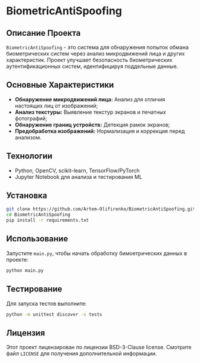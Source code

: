 # BiometricAntiSpoofing

## Описание Проекта

`BiometricAntiSpoofing` - это система для обнаружения попыток обмана биометрических систем через анализ микродвижений лица и других характеристик. Проект улучшает безопасность биометрических аутентификационных систем, идентифицируя поддельные данные.

## Основные Характеристики

- **Обнаружение микродвижений лица:** Анализ для отличия настоящих лиц от изображений;
- **Анализ текстуры:** Выявление текстур экранов и печатных фотографий;
- **Обнаружение границ устройств:** Детекция рамок экранов;
- **Предобработка изображений:** Нормализация и коррекция перед анализом.

## Технологии

- Python, OpenCV, scikit-learn, TensorFlow/PyTorch
- Jupyter Notebook для анализа и тестирования ML

## Установка

```bash
git clone https://github.com/Artem-Olifirenko/BiometricAntiSpoofing.git
cd BiometricAntiSpoofing
pip install -r requirements.txt
```

## Использование

Запустите `main.py`, чтобы начать обработку бимоетрических данных в проекте:

```bash
python main.py
```

## Тестирование

Для запуска тестов выполните:

```bash
python -m unittest discover -s tests
```

## Лицензия

Этот проект лицензирован по лицензии BSD-3-Clause license. Смотрите файл `LICENSE` для получения дополнительной информации.



